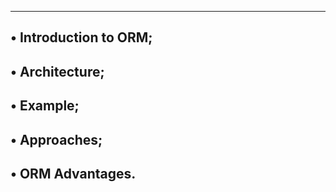--------------------------------------------
• Introduction to ORM;
------------------------------------
• Architecture;
-------------------------------
• Example;
-------------------------------
• Approaches;
---------------------------------
• ORM Advantages.
---------------------------------
